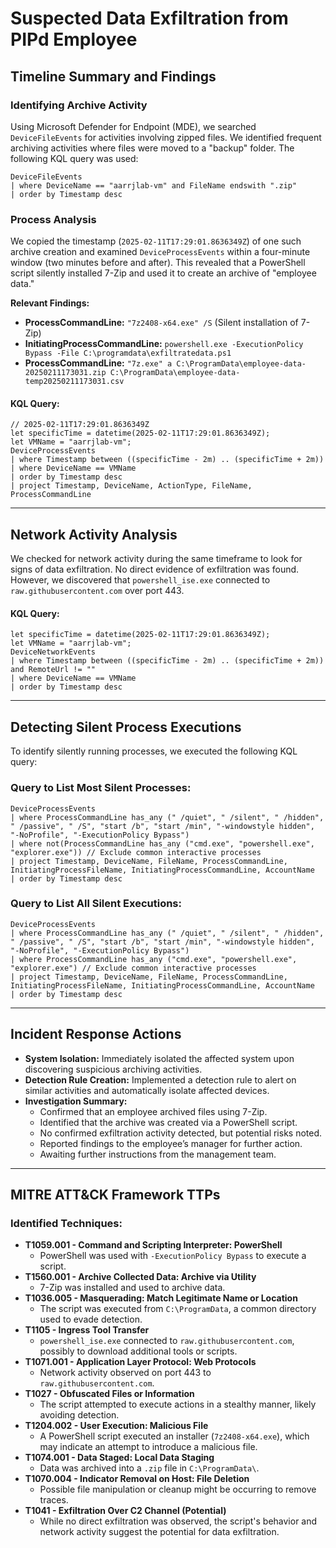 # Suspected Data Exfiltration from PIPd Employee

## Timeline Summary and Findings

### Identifying Archive Activity
Using Microsoft Defender for Endpoint (MDE), we searched `DeviceFileEvents` for activities involving zipped files. We identified frequent archiving activities where files were moved to a "backup" folder. The following KQL query was used:

```kql
DeviceFileEvents
| where DeviceName == "aarrjlab-vm" and FileName endswith ".zip"
| order by Timestamp desc
```

### Process Analysis
We copied the timestamp (`2025-02-11T17:29:01.8636349Z`) of one such archive creation and examined `DeviceProcessEvents` within a four-minute window (two minutes before and after). This revealed that a PowerShell script silently installed 7-Zip and used it to create an archive of "employee data."

**Relevant Findings:**
- **ProcessCommandLine:** `"7z2408-x64.exe" /S` (Silent installation of 7-Zip)
- **InitiatingProcessCommandLine:** `powershell.exe -ExecutionPolicy Bypass -File C:\programdata\exfiltratedata.ps1`
- **ProcessCommandLine:** `"7z.exe" a C:\ProgramData\employee-data-20250211173031.zip C:\ProgramData\employee-data-temp20250211173031.csv`

#### KQL Query:
```kql
// 2025-02-11T17:29:01.8636349Z
let specificTime = datetime(2025-02-11T17:29:01.8636349Z);
let VMName = "aarrjlab-vm";
DeviceProcessEvents
| where Timestamp between ((specificTime - 2m) .. (specificTime + 2m))
| where DeviceName == VMName
| order by Timestamp desc
| project Timestamp, DeviceName, ActionType, FileName, ProcessCommandLine
```

---
## Network Activity Analysis
We checked for network activity during the same timeframe to look for signs of data exfiltration. No direct evidence of exfiltration was found. However, we discovered that `powershell_ise.exe` connected to `raw.githubusercontent.com` over port 443.

#### KQL Query:
```kql
let specificTime = datetime(2025-02-11T17:29:01.8636349Z);
let VMName = "aarrjlab-vm";
DeviceNetworkEvents
| where Timestamp between ((specificTime - 2m) .. (specificTime + 2m)) and RemoteUrl != ""
| where DeviceName == VMName
| order by Timestamp desc
```

---
## Detecting Silent Process Executions
To identify silently running processes, we executed the following KQL query:

### Query to List Most Silent Processes:
```kql
DeviceProcessEvents
| where ProcessCommandLine has_any (" /quiet", " /silent", " /hidden", " /passive", " /S", "start /b", "start /min", "-windowstyle hidden", "-NoProfile", "-ExecutionPolicy Bypass")
| where not(ProcessCommandLine has_any ("cmd.exe", "powershell.exe", "explorer.exe")) // Exclude common interactive processes
| project Timestamp, DeviceName, FileName, ProcessCommandLine, InitiatingProcessFileName, InitiatingProcessCommandLine, AccountName
| order by Timestamp desc
```

### Query to List All Silent Executions:
```kql
DeviceProcessEvents
| where ProcessCommandLine has_any (" /quiet", " /silent", " /hidden", " /passive", " /S", "start /b", "start /min", "-windowstyle hidden", "-NoProfile", "-ExecutionPolicy Bypass")
| where ProcessCommandLine has_any ("cmd.exe", "powershell.exe", "explorer.exe") // Exclude common interactive processes
| project Timestamp, DeviceName, FileName, ProcessCommandLine, InitiatingProcessFileName, InitiatingProcessCommandLine, AccountName
| order by Timestamp desc
```

---
## Incident Response Actions
- **System Isolation:** Immediately isolated the affected system upon discovering suspicious archiving activities.
- **Detection Rule Creation:** Implemented a detection rule to alert on similar activities and automatically isolate affected devices.
- **Investigation Summary:**
  - Confirmed that an employee archived files using 7-Zip.
  - Identified that the archive was created via a PowerShell script.
  - No confirmed exfiltration activity detected, but potential risks noted.
  - Reported findings to the employee’s manager for further action.
  - Awaiting further instructions from the management team.

---
## MITRE ATT&CK Framework TTPs
### **Identified Techniques:**
- **T1059.001 - Command and Scripting Interpreter: PowerShell**
  - PowerShell was used with `-ExecutionPolicy Bypass` to execute a script.
- **T1560.001 - Archive Collected Data: Archive via Utility**
  - 7-Zip was installed and used to archive data.
- **T1036.005 - Masquerading: Match Legitimate Name or Location**
  - The script was executed from `C:\ProgramData`, a common directory used to evade detection.
- **T1105 - Ingress Tool Transfer**
  - `powershell_ise.exe` connected to `raw.githubusercontent.com`, possibly to download additional tools or scripts.
- **T1071.001 - Application Layer Protocol: Web Protocols**
  - Network activity observed on port 443 to `raw.githubusercontent.com`.
- **T1027 - Obfuscated Files or Information**
  - The script attempted to execute actions in a stealthy manner, likely avoiding detection.
- **T1204.002 - User Execution: Malicious File**
  - A PowerShell script executed an installer (`7z2408-x64.exe`), which may indicate an attempt to introduce a malicious file.
- **T1074.001 - Data Staged: Local Data Staging**
  - Data was archived into a `.zip` file in `C:\ProgramData\`.
- **T1070.004 - Indicator Removal on Host: File Deletion**
  - Possible file manipulation or cleanup might be occurring to remove traces.
- **T1041 - Exfiltration Over C2 Channel (Potential)**
  - While no direct exfiltration was observed, the script's behavior and network activity suggest the potential for data exfiltration.
